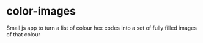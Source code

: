 # color-images
Small js app to turn a list of colour hex codes into a set of fully filled images of that colour

